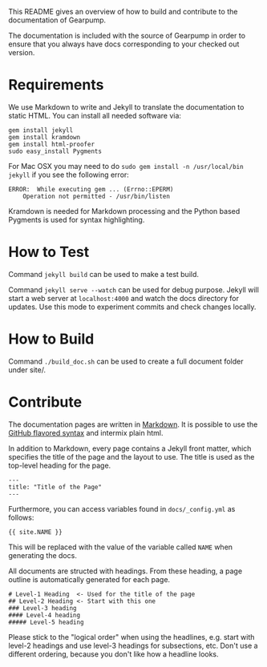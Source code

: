 This README gives an overview of how to build and contribute to the documentation of Gearpump.

The documentation is included with the source of Gearpump in order to ensure that you always
have docs corresponding to your checked out version.

# Requirements

We use Markdown to write and Jekyll to translate the documentation to static HTML. You can install
all needed software via:

    gem install jekyll
    gem install kramdown
    gem install html-proofer
    sudo easy_install Pygments

For Mac OSX you may need to do `sudo gem install -n /usr/local/bin jekyll` if you see the following error:
```
ERROR:  While executing gem ... (Errno::EPERM)
    Operation not permitted - /usr/bin/listen
```

Kramdown is needed for Markdown processing and the Python based Pygments is used for syntax
highlighting.

# How to Test

Command `jekyll build` can be used to make a test build.

Command `jekyll serve --watch` can be used for debug purpose. Jekyll will start a web server at
`localhost:4000` and watch the docs directory for updates. Use this mode to experiment commits and check changes locally.

# How to Build
Command `./build_doc.sh` can be used to create a full document folder under site/. 

# Contribute

The documentation pages are written in
[Markdown](http://daringfireball.net/projects/markdown/syntax). It is possible to use the
[GitHub flavored syntax](http://github.github.com/github-flavored-markdown) and intermix plain html.

In addition to Markdown, every page contains a Jekyll front matter, which specifies the title of the
page and the layout to use. The title is used as the top-level heading for the page.

    ---
    title: "Title of the Page"
    ---

Furthermore, you can access variables found in `docs/_config.yml` as follows:

    {{ site.NAME }}

This will be replaced with the value of the variable called `NAME` when generating
the docs.

All documents are structed with headings. From these heading, a page outline is
automatically generated for each page.

```
# Level-1 Heading  <- Used for the title of the page
## Level-2 Heading <- Start with this one
### Level-3 heading
#### Level-4 heading
##### Level-5 heading
```

Please stick to the "logical order" when using the headlines, e.g. start with level-2 headings and
use level-3 headings for subsections, etc. Don't use a different ordering, because you don't like
how a headline looks.
